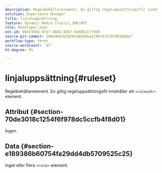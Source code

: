 ```yaml
---
description: Regelbehållarelement. En giltig regeluppsättningsfil innehåller ett <ruleset>-element.
solution: Experience Manager
title: linjaluppsättning
feature: Dynamic Media Classic,SDK/API
role: Developer,User
exl-id: 06ef3504-0317-4b02-8457-6b6052c7fd05
source-git-commit: 206e4643e3926cb85b4be2189743578f88180be7
workflow-type: tm+mt
source-wordcount: '37'
ht-degree: 0%

---
```


# linjaluppsättning{#ruleset}

Regelbehållarelement. En giltig regeluppsättningsfil innehåller ett `<ruleset>`-element.

## Attribut {#section-70de3018c1254f6f978dc5ccfb4f8d01}

Ingen.

## Data {#section-e189386b60754fa29dd4db5709525c25}

Inget eller flera `<rule>`-element.
